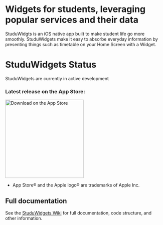 # Widgets for students, leveraging popular services and their data

StuduWidgts is an iOS native app built to make student life go more smoothly. StuduWidgets make it easy to absorbe everyday information by presenting things such as timetable on your Home Screen with a Widget. 

# StuduWidgets Status 

StuduWidgets are currently in active development

### Latest release on the App Store: 

<a href="https://youtu.be/dQw4w9WgXcQ"> <img width="250" alt="Download on the App Store" src="https://files.catbox.moe/bpoouz.svg"> </a>

  - App Store® and the Apple logo® are trademarks of Apple Inc.

## Full documentation 

See the <a href="https://github.com/filiptronicek/StuduWidgets/wiki">StuduWidgets Wiki</a> for full documentation, code structure, and other information. 
